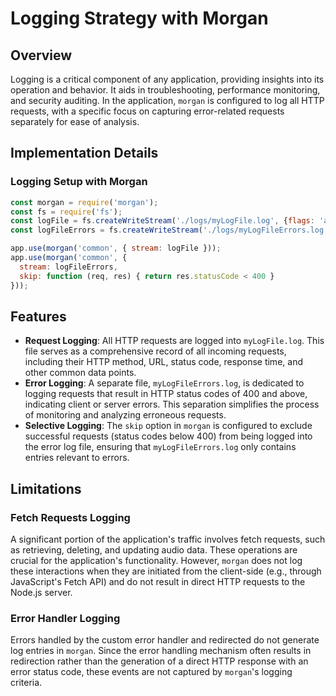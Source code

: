 # Logging Strategy with Morgan

## Overview

Logging is a critical component of any application, providing insights into its operation and behavior. It aids in troubleshooting, performance monitoring, and security auditing. In the application, `morgan` is configured to log all HTTP requests, with a specific focus on capturing error-related requests separately for ease of analysis.

## Implementation Details

### Logging Setup with Morgan

```javascript
const morgan = require('morgan');
const fs = require('fs');
const logFile = fs.createWriteStream('./logs/myLogFile.log', {flags: 'a'});
const logFileErrors = fs.createWriteStream('./logs/myLogFileErrors.log', {flags: 'a'});

app.use(morgan('common', { stream: logFile }));
app.use(morgan('common', {
  stream: logFileErrors,
  skip: function (req, res) { return res.statusCode < 400 }
}));
```

## Features

- **Request Logging**: All HTTP requests are logged into `myLogFile.log`. This file serves as a comprehensive record of all incoming requests, including their HTTP method, URL, status code, response time, and other common data points.
- **Error Logging**: A separate file, `myLogFileErrors.log`, is dedicated to logging requests that result in HTTP status codes of 400 and above, indicating client or server errors. This separation simplifies the process of monitoring and analyzing erroneous requests.
- **Selective Logging**: The `skip` option in `morgan` is configured to exclude successful requests (status codes below 400) from being logged into the error log file, ensuring that `myLogFileErrors.log` only contains entries relevant to errors.

## Limitations

### Fetch Requests Logging

A significant portion of the application's traffic involves fetch requests, such as retrieving, deleting, and updating audio data. These operations are crucial for the application's functionality. However, `morgan` does not log these interactions when they are initiated from the client-side (e.g., through JavaScript's Fetch API) and do not result in direct HTTP requests to the Node.js server.

### Error Handler Logging

Errors handled by the custom error handler and redirected do not generate log entries in `morgan`. Since the error handling mechanism often results in redirection rather than the generation of a direct HTTP response with an error status code, these events are not captured by `morgan`'s logging criteria.